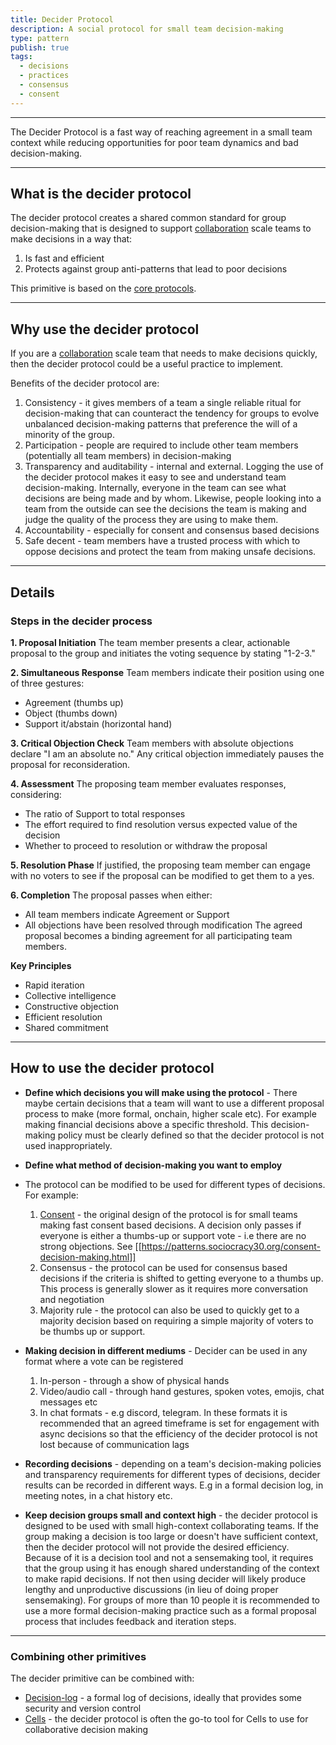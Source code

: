 ```yaml
---
title: Decider Protocol
description: A social protocol for small team decision-making
type: pattern
publish: true
tags:
  - decisions
  - practices
  - consensus
  - consent
---
```


---

The Decider Protocol is a fast way of reaching agreement in a small team context while reducing opportunities for poor team dynamics and bad decision-making.


---
## What is the decider protocol

The decider protocol creates a shared common standard for group decision-making that is designed to support [collaboration](artifacts/guides/dao-primitives-framework/group-scale/collaboration-scale.md#) scale teams to make decisions in a way that:
1. Is fast and efficient 
2. Protects against group anti-patterns that lead to poor decisions


This primitive is based on the [core protocols](https://mccarthyshow.com/protocols/the-core-protocols-english-v3.03.pdf). 

---

## Why use the decider protocol 

If you are a [collaboration](artifacts/guides/dao-primitives-framework/group-scale/collaboration-scale.md#) scale team that needs to make decisions quickly, then the decider protocol could be a useful practice to implement. 

Benefits of the decider protocol are:
1. Consistency - it gives members of a team a single reliable ritual for decision-making that can counteract the tendency for groups to evolve unbalanced decision-making patterns that preference the will of a minority of the group.  
2. Participation - people are required to include other team members (potentially all team members) in decision-making
3. Transparency and auditability - internal and external. Logging the use of the decider protocol makes it easy to see and understand team decision-making. Internally, everyone in the team can see what decisions are being made and by whom. Likewise, people looking into a team from the outside can see the decisions the team is making and judge the quality of the process they are using to make them.  
4. Accountability - especially for consent and consensus based decisions
5. Safe decent - team members have a trusted process with which to oppose decisions and protect the team from making unsafe decisions. 

------

## Details

### Steps in the decider process

**1. Proposal Initiation** 
The team member presents a clear, actionable proposal to the group and initiates the voting sequence by stating "1-2-3."

**2. Simultaneous Response** 
Team members indicate their position using one of three gestures:
- Agreement (thumbs up)
- Object (thumbs down)
- Support it/abstain (horizontal hand)

**3. Critical Objection Check** 
Team members with absolute objections declare "I am an absolute no." Any critical objection immediately pauses the proposal for reconsideration.

**4. Assessment** 
The proposing team member evaluates responses, considering:

- The ratio of Support to total responses
- The effort required to find resolution versus expected value of the decision
- Whether to proceed to resolution or withdraw the proposal

**5. Resolution Phase** 
If justified, the proposing team member can engage with no voters to see if the proposal can be modified to get them to a yes.

**6. Completion** 
The proposal passes when either:
- All team members indicate Agreement or Support
- All objections have been resolved through modification
The agreed proposal becomes a binding agreement for all participating team members.

**Key Principles**
- Rapid iteration
- Collective intelligence
- Constructive objection
- Efficient resolution
- Shared commitment

---

## How to use the decider protocol 

- **Define which decisions you will make using the protocol** - There maybe certain decisions that a team will want to use a different proposal process to make (more formal, onchain, higher scale etc). For example making financial decisions above a specific threshold. This decision-making policy must be clearly defined so that the decider protocol is not used inappropriately. 

- **Define what method of decision-making you want to employ**
- The protocol can be modified to be used for different types of decisions. For example:
	1. [Consent](tags/consent.md#) - the original design of the protocol is for small teams making fast consent based decisions. A decision only passes if everyone is either a thumbs-up or support vote - i.e there are no strong objections. See [[https://patterns.sociocracy30.org/consent-decision-making.html]]
	2. Consensus - the protocol can be used for consensus based decisions if the criteria is shifted to getting everyone to a thumbs up. This process is generally slower as it requires more conversation and negotiation
	3. Majority rule - the protocol can also be used to quickly get to a majority decision based on requiring a simple majority of voters to be thumbs up or support.

- **Making decision in different mediums** - Decider can be used in any format where a vote can be registered 
	1. In-person - through a show of physical hands
	2. Video/audio call - through hand gestures, spoken votes, emojis, chat messages etc
	3. In chat formats - e.g discord, telegram. In these formats it is recommended that an agreed timeframe is set for engagement with async decisions so that the efficiency of the decider protocol is not lost because of communication lags
	
- **Recording decisions** - depending on a team's decision-making policies and transparency requirements for different types of decisions, decider results can be recorded in different ways. E.g in a formal decision log, in meeting notes, in a chat history etc.  

- **Keep decision groups small and context high** - the decider protocol is designed to be used with small high-context collaborating teams. If the group making a decision is too large or doesn't have sufficient context, then the decider protocol will not provide the desired efficiency. Because of it is a decision tool and not a sensemaking tool, it requires that the group using it has enough shared understanding of the context to make rapid decisions. If not then using decider will likely produce lengthy and unproductive discussions (in lieu of doing proper sensemaking). For groups of more than 10 people it is recommended to use a more formal decision-making practice such as a formal proposal process that includes feedback and iteration steps. 

---

### Combining other primitives

The decider primitive can be combined with:
- [Decision-log](decision-log.md#) - a formal log of decisions, ideally that provides some security and version control
- [Cells](cells.md#) - the decider protocol is often the go-to tool for Cells to use for collaborative decision making





